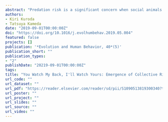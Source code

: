 ```yaml
---
abstract: "Predation risk is a significant concern when social animals including humans engage in foraging. When people search for resources together, individuals often find themselves in a producer–scrounger game, in which some individuals bear the cost of risk monitoring while others can free ride on those efforts. A theoretically rational strategy is to mix foraging and risk monitoring randomly with the same probability across all members, but such uncoordinated action often yields inefficiencies of under- or over-supply of risk monitoring in a group. Here, we examined whether people could spontaneously develop a coordinated risk-monitoring system, alternating vigilance and foraging in a pair. Given that human cooperation is vulnerable to fear of exploitation and emotional arousal under risk, we hypothesized that such sources of anxiety would be potential disruptors to coordination. In a laboratory experiment, two participants worked on a “treasure hunt” task simultaneously, in which they chose between low or high vigilance against predators during foraging without verbal communication. If one chose high vigilance with personal cost, it yielded a spillover benefit to the other. Besides behavioral choices, each participant's physiological arousal (skin conductance response) and cognitive effort (tonic pupil dilation) were measured during the task. Results showed that some pairs were actually able to develop a role-alternating system over time through tacit coordination, but coordinated action was also vulnerable to anxiety and mistrust among participants. Overall, these results imply that, besides the mutual behavioral control that often characterizes repeated interaction, cognitive control of emotional arousal may be a critical psychological factor for the emergence of coordinated cooperation."
authors:
- Kiri Kuroda
- Tatsuya Kameda
date: "2019-09-01T00:00:00Z"
doi: "https://doi.org/10.1016/j.evolhumbehav.2019.05.004"
featured: false
projects: []
publication: '*Evolution and Human Behavior, 40*(5)'
publication_short: ""
publication_types:
- "2"
publishDate: "20219-09-01T00:00:00Z"
tags:
title: "You Watch My Back, I'll Watch Yours: Emergence of Collective Risk Monitoring Through Tacit Coordination in Human Social Foraging"
url_code: ""
url_dataset: ""
url_pdf: "https://reader.elsevier.com/reader/sd/pii/S1090513819300340?token=B45AF74208B14FCD74629DAC273CFEDFE35ED6972A5F1093F0A645F0AEBDF3F5E2B3DD4F9EADB4F55EA579EA8661527F"
url_poster: ""
url_project: ""
url_slides: ""
url_source: ""
url_video: ""
---
```

